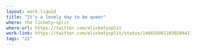 ```yaml
---
layout: work.liquid
title: "It's a lovely day to be queer"
where: the lickety~split
where-url: https://twitter.com/olicketysplit
work-link: https://twitter.com/olicketysplit/status/1466550611030204417?s=20
tags: "21"
---
```

